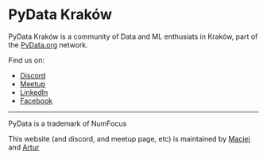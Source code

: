 # PyData Kraków


PyData Kraków is a community of Data and ML enthusiats in Kraków, part of the [PyData.org](https://pydata.org) network.

Find us on:

- [Discord](https://discord.pydatakrk.pl)
- [Meetup](https://www.meetup.com/pydata-krakow/)
- [LinkedIn](https://www.linkedin.com/company/pydata-krak%C3%B3w)
- [Facebook](https://www.facebook.com/pydatakrakow)


---

PyData is a trademark of NumFocus

This website (and discord, and meetup page, etc) is maintained by [Maciej](https://github.com/mmajewsk) and [Artur](https://github.com/artcz)
